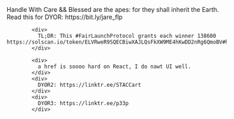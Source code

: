 <div>
            Handle With Care && Blessed are the apes: for they shall inherit the Earth.
            </div>
            <div>
              Read this for DYOR: https://bit.ly/jare_flp
            </div>

            <div>
              TL;DR: This #FairLaunchProtocol grants each winner 138600 https://solscan.io/token/ELVRweR9SQECBiwXAJLQsFkXW9ME4hKwDD2nRg6QmoBV#holders
            </div>

            <div>
              a href is soooo hard on React, I do nawt UI well.
            </div>
            <div>
              DYOR2: https://linktr.ee/STACCart
            </div>
            <div>
              DYOR3: https://linktr.ee/p33p
            </div>